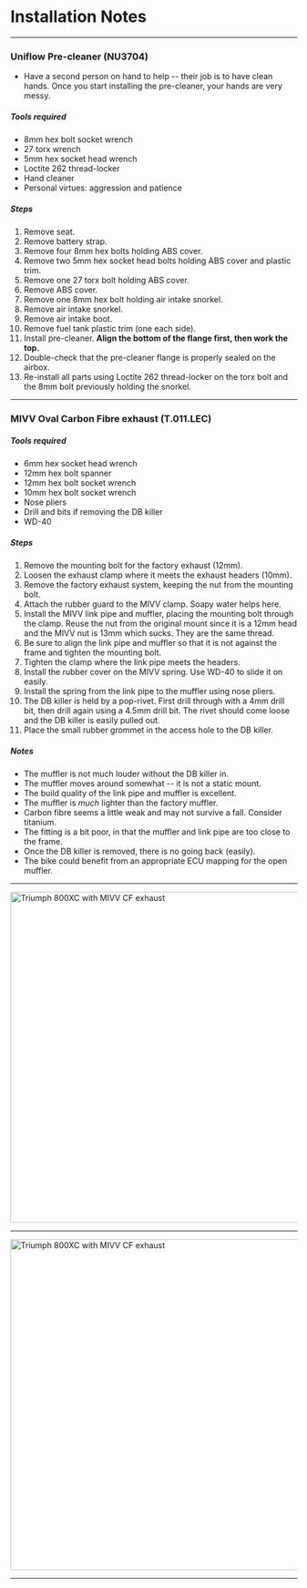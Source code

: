 # Installation Notes

----

### Uniflow Pre-cleaner (NU3704)

* Have a second person on hand to help -- their job is to have clean hands. Once you start installing the pre-cleaner, your hands are very messy.

##### Tools required

* 8mm hex bolt socket wrench
* 27 torx wrench
* 5mm hex socket head wrench
* Loctite 262 thread-locker
* Hand cleaner
* Personal virtues: aggression and patience

##### Steps

1. Remove seat.
2. Remove battery strap.
3. Remove four 8mm hex bolts holding ABS cover.
4. Remove two 5mm hex socket head bolts holding ABS cover and plastic trim.
5. Remove one 27 torx bolt holding ABS cover.
6. Remove ABS cover.
7. Remove one 8mm hex bolt holding air intake snorkel.
8. Remove air intake snorkel.
9. Remove air intake boot.
10. Remove fuel tank plastic trim (one each side).
11. Install pre-cleaner. **Align the bottom of the flange first, then work the top.**
12. Double-check that the pre-cleaner flange is properly sealed on the airbox.
13. Re-install all parts using Loctite 262 thread-locker on the torx bolt and the 8mm bolt previously holding the snorkel.

----

### MIVV Oval Carbon Fibre exhaust (T.011.LEC)

##### Tools required

* 6mm hex socket head wrench
* 12mm hex bolt spanner
* 12mm hex bolt socket wrench
* 10mm hex bolt socket wrench
* Nose pliers
* Drill and bits if removing the DB killer
* WD-40

##### Steps

1. Remove the mounting bolt for the factory exhaust (12mm).
2. Loosen the exhaust clamp where it meets the exhaust headers (10mm).
3. Remove the factory exhaust system, keeping the nut from the mounting bolt.
4. Attach the rubber guard to the MIVV clamp. Soapy water helps here.
5. Install the MIVV link pipe and muffler, placing the mounting bolt through the clamp. Reuse the nut from the original mount since it is a 12mm head and the MIVV nut is 13mm which sucks. They are the same thread.
6. Be sure to align the link pipe and muffler so that it is not against the frame and tighten the mounting bolt.
7. Tighten the clamp where the link pipe meets the headers.
8. Install the rubber cover on the MIVV spring. Use WD-40 to slide it on easily.
9. Install the spring from the link pipe to the muffler using nose pliers.
10. The DB killer is held by a pop-rivet. First drill through with a 4mm drill bit, then drill again using a 4.5mm drill bit. The rivet should come loose and the DB killer is easily pulled out.
11. Place the small rubber grommet in the access hole to the DB killer.

##### Notes

* The muffler is not much louder without the DB killer in.
* The muffler moves around somewhat -- it is not a static mount.
* The build quality of the link pipe and muffler is excellent.
* The muffler is *much* lighter than the factory muffler.
* Carbon fibre seems a little weak and may not survive a fall. Consider titanium.
* The fitting is a bit poor, in that the muffler and link pipe are too close to the frame.
* Once the DB killer is removed, there is no going back (easily).
* The bike could benefit from an appropriate ECU mapping for the open muffler.

----

<a href="http://i.imgur.com/RhlR5RX.jpg"><img height="581" width="1032" src="http://i.imgur.com/RhlR5RX.jpg" alt="Triumph 800XC with MIVV CF exhaust"></a>

----

<a href="http://i.imgur.com/qHmP4vs.jpg"><img height="581" width="1032" src="http://i.imgur.com/qHmP4vs.jpg" alt="Triumph 800XC with MIVV CF exhaust"></a>

----
